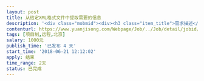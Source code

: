```yaml
---                
layout: post       
title: 从给定XML格式文件中提取需要的信息           
description: '<div class="mobmid"><div><h3 class="item_title">需求描述</h3><p>给定XML文件格式定义<br/>根据定义，使用c#读XML文件；<br/>根据要求，读取指定的element的值；<br/>将所读取的值以给定的类List返回；<br/> <br/>目前有三个XML文件格式，大同小异。</p></div><!--info end--></div>'     
contenturl: https://www.yuanjisong.com/Webpage/Job/../Job/detail/jobid/101595      
tags: [项目制,远程,北京]            
salary: 1000元          
publish_time: '已发布 4 天'         
start_time: '2018-06-21 12:12:02'           
apply: 结束                   
time_range: 2天              
status: 已完成                  
---                 
```

